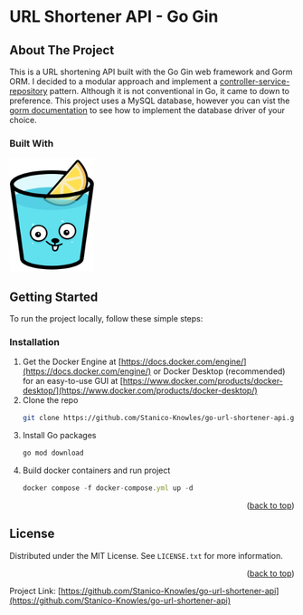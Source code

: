 <a name="readme-top"></a>

# URL Shortener API - Go Gin

## About The Project

This is a URL shortening API built with the Go Gin web framework and Gorm ORM. I decided to a modular approach and implement a [controller-service-repository](https://tom-collings.medium.com/controller-service-repository-16e29a4684e5) pattern. Although it is not conventional in Go, it came to down to preference. This project uses a MySQL database, however you can vist the [gorm documentation](https://gorm.io/docs/connecting_to_the_database.html) to see how to implement the database driver of your choice.

### Built With

<a href="https://gin-gonic.com/">
    <img src="https://raw.githubusercontent.com/gin-gonic/logo/master/color.png" height="200" width="150"/>
</a>

## Getting Started

To run the project locally, follow these simple steps:

### Installation

1. Get the Docker Engine at [https://docs.docker.com/engine/](https://docs.docker.com/engine/) or Docker Desktop (recommended) for an easy-to-use GUI at [https://www.docker.com/products/docker-desktop/](https://www.docker.com/products/docker-desktop/)
2. Clone the repo
   ```sh
   git clone https://github.com/Stanico-Knowles/go-url-shortener-api.git
   ```
3. Install Go packages
   ```sh
   go mod download
   ```
4. Build docker containers and run project
   ```js
   docker compose -f docker-compose.yml up -d
   ```

<p align="right">(<a href="#readme-top">back to top</a>)</p>

## License

Distributed under the MIT License. See `LICENSE.txt` for more information.

<p align="right">(<a href="#readme-top">back to top</a>)</p>

Project Link: [https://github.com/Stanico-Knowles/go-url-shortener-api](https://github.com/Stanico-Knowles/go-url-shortener-api)
